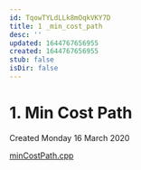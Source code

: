 ```yaml
---
id: TqowTYLdLLk8mOqkVKY7D
title: 1 _min_cost_path
desc: ''
updated: 1644767656955
created: 1644767656955
stub: false
isDir: false
---
```

# 1. Min Cost Path
Created Monday 16 March 2020

[minCostPath.cpp](./Codes/minCostPath.cpp)

